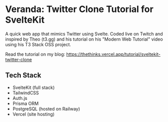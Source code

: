 # Veranda: Twitter Clone Tutorial for SvelteKit

A quick web app that mimics Twitter using Svelte. Coded live on Twitch and inspired by Theo (t3.gg) and his tutorial on his "Modern Web Tutorial" video using his T3 Stack OSS project.

Read the tutorial on my blog: https://thethinks.vercel.app/tutorial/sveltekit-twitter-clone

## Tech Stack
- SvelteKit (full stack)
- TailwindCSS
- Auth.js
- Prisma ORM
- PostgreSQL (hosted on Railway)
- Vercel (site hosting)
